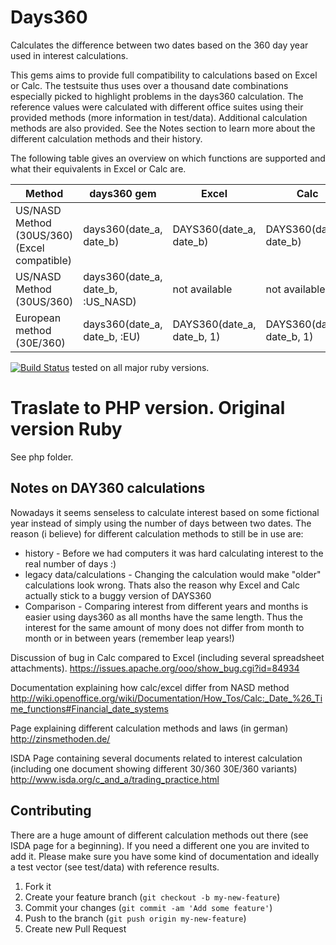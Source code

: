 # Days360

Calculates the difference between two dates based on the 360 day year used in interest calculations.

This gems aims to provide full compatibility to calculations based on Excel or Calc. The testsuite thus uses over a thousand date combinations especially picked to highlight problems in the days360 calculation. The reference values were calculated with different office suites using their provided methods (more information in test/data).
Additional calculation methods are also provided. See the Notes section to learn more about the different calculation methods and their history.

The following table gives an overview on which functions are supported and what their equivalents in Excel or Calc are.


|                     Method                   |            days360 gem            |           Excel            |            Calc            |
|----------------------------------------------|-----------------------------------|----------------------------|----------------------------|
| US/NASD Method (30US/360) (Excel compatible) | days360(date_a, date_b)           | DAYS360(date_a, date_b)    | DAYS360(date_a, date_b)    |
| US/NASD Method (30US/360)                    | days360(date_a, date_b, :US_NASD) | not available              | not available              |
| European method (30E/360)                    | days360(date_a, date_b, :EU)      | DAYS360(date_a, date_b, 1) | DAYS360(date_a, date_b, 1) |


[![Build Status](https://travis-ci.org/tamaloa/days360.png?branch=master)](https://travis-ci.org/tamaloa/days360) tested on all major ruby versions.

# Traslate to PHP version. Original version Ruby

See php folder.

## Notes on DAY360 calculations

Nowadays it seems senseless to calculate interest based on some fictional year instead of simply using the number of days between two dates. The reason (i believe) for different calculation methods to still be in use are:

* history - Before we had computers it was hard calculating interest to the real number of days :) 
* legacy data/calculations - Changing the calculation would make "older" calculations look wrong. Thats also the reason why Excel and Calc actually stick to a buggy version of DAYS360
* Comparison - Comparing interest from different years and months is easier using days360 as all months have the same length. Thus the interest for the same amount of mony does not differ from month to month or in between years (remember leap years!)

Discussion of bug in Calc compared to Excel (including several spreadsheet attachments).
https://issues.apache.org/ooo/show_bug.cgi?id=84934

Documentation explaining how calc/excel differ from NASD method
http://wiki.openoffice.org/wiki/Documentation/How_Tos/Calc:_Date_%26_Time_functions#Financial_date_systems

Page explaining different calculation methods and laws (in german)
http://zinsmethoden.de/

ISDA Page containing several documents related to interest calculation (including one document showing different 30/360 30E/360 variants)
http://www.isda.org/c_and_a/trading_practice.html

## Contributing

There are a huge amount of different calculation methods out there (see ISDA page for a beginning). If you need a different one you are invited to add it. Please make sure you have some kind of documentation and ideally a test vector (see test/data) with reference results.

1. Fork it
2. Create your feature branch (`git checkout -b my-new-feature`)
3. Commit your changes (`git commit -am 'Add some feature'`)
4. Push to the branch (`git push origin my-new-feature`)
5. Create new Pull Request
